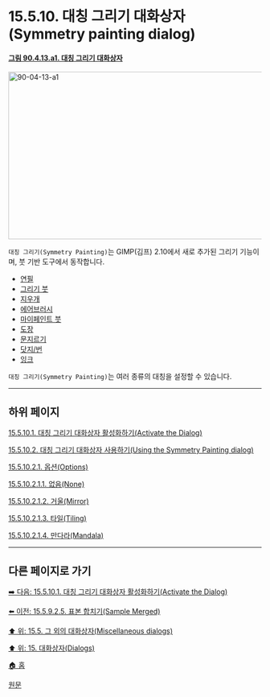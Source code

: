 # 15.5.10. 대칭 그리기 대화상자(Symmetry painting dialog)

<a id="90-04-13-a1"></a>

#### [그림 90.4.13.a1. 대칭 그리기 대화상자](./90-04-0013-symmetry_painting.md#90-04-13-a1)
<img width="850" height="333" alt="90-04-13-a1" src="https://github.com/user-attachments/assets/85157e06-d078-4fc5-8070-b1b87515648f" />

`대칭 그리기(Symmetry Painting)`는 GIMP(김프) 2.10에서 새로 추가된 그리기 기능이며, 붓 기반 도구에서 동작합니다.

- [연필](./14-03-06-00-pencil.md)
- [그리기 붓](./14-03-07-00-paintbrush.md)
- [지우개](./14-03-09-00-eraser.md)
- [에어브러시](./14-03-10-00-airbrush.md)
- [마이페인트 붓](./14-03-08-00-mypaint-brush.md)
- [도장](./14-03-12-00-clone.md)
- [문지르기](./14-03-16-00-smudge.md)
- [닷지/번](./14-03-17-00-dodge-burn.md)
- [잉크](./14-03-11-00-ink.md)

`대칭 그리기(Symmetry Painting)`는 여러 종류의 대칭을 설정할 수 있습니다.

***

## 하위 페이지

[15.5.10.1. 대칭 그리기 대화상자 활성화하기(Activate the Dialog)](./15-05-10-01-activating_the_dialog.md)

[15.5.10.2. 대칭 그리기 대화상자 사용하기(Using the Symmetry Painting dialog)](./15-05-10-02-00-using_the_symmetry_painting_dialog.md)

[15.5.10.2.1. 옵션(Options)](./15-05-10-02-01-00-options.md)

[15.5.10.2.1.1. 없음(None)](./15-05-10-02-01-01-none.md)

[15.5.10.2.1.2. 거울(Mirror)](./15-05-10-02-01-02-mirror.md)

[15.5.10.2.1.3. 타일(Tiling)](./15-05-10-02-01-03-tiling.md)

[15.5.10.2.1.4. 만다라(Mandala)](./15-05-10-02-01-04-mandala.md)

***

## 다른 페이지로 가기

[➡️ 다음: 15.5.10.1. 대칭 그리기 대화상자 활성화하기(Activate the Dialog)](./15-05-10-01-activating_the_dialog.md)

[⬅️ 이전: 15.5.9.2.5. 표본 합치기(Sample Merged)](./15-05-09-02-05-sample_merged.md)

[⬆️ 위: 15.5. 그 외의 대화상자(Miscellaneous dialogs)](./15-05-00-miscellaneous-dialogs.md)

[⬆️ 위: 15. 대화상자(Dialogs)](./15-00-dialogs.md)

[🏠 홈](./00-home.md)

[원문](https://docs.gimp.org/2.10/ko/gimp-symmetry-dialog.html)